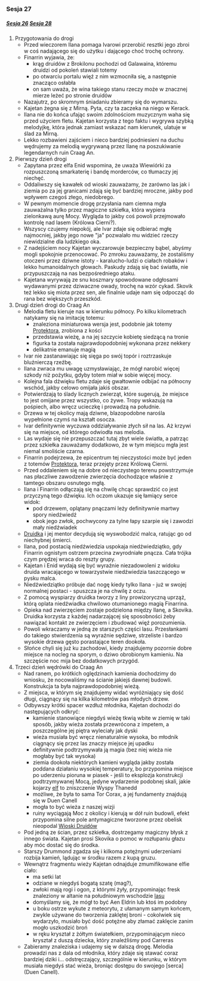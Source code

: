 ### Sesja 27
##### [Sesja 26](#sesja-026) [Sesja 28](#sesja-028)
1. Przygotowania do drogi
    - Przed wieczorem Ilana pomaga Ivarowi przerobić resztki jego zbroi w coś nadającego się do użytku i dającego choć trochę ochrony.
    - Finarrin wyjawia, że:
        - krąg druidów z Brokilonu pochodzi od Galawaina, któremu druidzi od pokoleń stawiali totemy
        - po otwarciu portalu więź z nim wzmocniła się, a następnie znacząco osłabła
        - on sam uważa, że wina takiego stanu rzeczy może w znacznej mierze leżeć po stronie druidów
    - Nazajutrz, po skromnym śniadaniu zbieramy się do wymarszu.
    - Kajetan żegna się z Mirną. Pyta, czy ta zaczeka na niego w Kerack.
    - Ilana nie do końca ufając swoim zdolnościom muzycznym waha się przed użyciem fletu. Kajetan korzysta z tego faktu i wygrywa szybką melodyjkę, która jednak zamiast wskazać nam kierunek, ulatuje w ślad za Mirną.
    - Lekko rozbawieni zajściem i nieco bardziej podniesieni na duchu wędrujemy za melodią wygrywaną przez Ilanę na poszukiwanie legendarnych ruin Craag An.
2. Pierwszy dzień drogi
    - Zapytana przez elfa Enid wspomina, że uważa Wiewiórki za rozpuszczoną smarkaterię i bandę morderców, co tłumaczy jej niechęć.
    - Oddaliwszy się kawałek od wioski zauważamy, że zarówno las jak i ziemia po za jej granicami zdają się być bardziej mroczne, jakby pod wpływem czegoś złego, niedobrego.
    - W pewnym momencie drogę przysłania nam ciemna mgła zauważalna tylko przez magiczne szkiełka, która wypiera zielonkawą aurę Mocy. Wygląda to jakby coś powoli przejmowało kontrolę nad lasem (Królowa Cierni?).
    - Wszyscy czujemy niepokój, ale Ivar zdaje się odbierać mgłę najmocniej, jakby jego nowe "ja" pozwalało mu widzieć rzeczy niewidzialne dla ludzkiego oka.
    - Z nadejściem nocy Kajetan wyczarowuje bezpieczny bąbel, abyśmy mogli spokojnie przenocować. Po zmroku zauważamy, że zostaliśmy otoczeni przez dziwne istoty - karalucho-ludzi o ciałach robaków i lekko humanoidalnych głowach. Paskudy zdają się bać światła, nie przypuszczają na nas bezpośredniego ataku.
    - Kajetana wyrywają ze snu koszmary spowodowane odgłosami wydawanymi przez dziwaczne owady, trochę na wzór cykad. Skovik też lekko się miota przez sen, ale finalnie udaje nam się odpocząć do rana bez większych przeszkód.
3. Drugi dzień drogi do Craag An
    - Melodia fletu kieruje nas w kierunku północy. Po kilku kilometrach natykamy się na imitację totemu:
        - znaleziona miniaturowa wersja jest, podobnie jak totemy [Protektora](Bizoktor), zrobiona z kości
        - przedstawia wieżę, a na jej szczycie kobietę siedzącą na tronie
        - figurka ta została najprawdopodobniej wykonana przez nekkery
        - delikatnie emanuje magią
    - Ivar nie zastanawiając się sięga po swój topór i roztrzaskuje bluźnierczą rzeźbę.
    - Ilana zwraca mu uwagę uzmysławiając, że mógł narobić więcej szkody niż pożytku, gdyby totem miał w sobie więcej mocy.
    - Kolejna fala dźwięku fletu zdaje się gwałtownie odbijać na północny wschód, jakby celowo omijała jakiś obszar. 
    - Potwierdzają to ślady licznych zwierząt, które sugerują, że miejsce to jest omijane przez wszystko, co żywe. Tropy wskazują na pośpiech, albo wręcz ucieczkę i prowadzą na południe.
    - Drzewa w tej okolicy mają dziwne, blazopodobne narośla wypełnione czymś na kształt osocza.
    - Ivar definitywnie wyczuwa oddziaływanie złych sił na las. Aż krzywi się na miejsce, od którego odwiodła nas melodia.
    - Las wydaje się nie przepuszczać tutaj zbyt wiele światła, a patrząc przez szkiełka zauważamy dodatkowo, że w tym miejscu mgła jest niemal smoliście czarna.
    - Finarrin podejrzewa, że epicentrum tej nieczystości może być jeden z totemów [Protektora](Bizoktor), teraz przejęty przez Królową Cierni.
    - Przed oddaleniem się na dobre od nieczystego terenu powstrzymuje nas płaczliwe zawodzenie zwierzęcia dochodzące właśnie z tamtego obszaru osnutego mgłą.
    - Ilana i Finarrin odłączają się na chwilę chcąc sprawdzić co jest przyczyną tego dźwięku. Ich oczom ukazuje się łamiący serce widok:
        - pod drzewem, oplątany pnączami leży definitywnie martwy spory niedźwiedź
        - obok jego zwłok, pochwycony za tylne łapy szarpie się i zawodzi mały niedźwiadek
    - [Druidka](Ilana) i jej mentor decydują się wyswobodzić malca, ratując go od niechybnej śmierci.
    - Ilana, pod postacią niedźwiedzia uspokaja niedźwiedziątko, gdy Finarrin ognistym ostrzem przecina zwyrodniałe pnącza. Cała trójka czym prędzej wraca do reszty grupy.
    - Kajetan i Enid wydają się być wyraźnie niezadowoleni z widoku druida wracającego w towarzystwie niedźwiedzia taszczącego w pysku malca.
    - Niedźwiedziątko próbuje dać nogę kiedy tylko Ilana - już w swojej normalnej postaci - spuszcza je na chwilę z oczu.
    - Z pomocą wyspiarzy druidka tworzy z liny prowizoryczną uprząż, którą oplata niedźwiadka chwilowo otumanionego magią Finarrina.
    - Opieka nad zwierzęciem zostaje podzielona między Ilanę, a Skovika. Druidka korzysta z każdej nadarzającej się sposobności żeby nawiązać kontakt ze zwierzęciem i zbudować więź porozumienia.
    - Powoli wkraczamy w jedną ze starszych części lasu. Przesłankami do takiego stwierdzenia są wyraźnie sędziwe, strzeliste i bardzo wysokie drzewa gęsto porastające teren dookoła.
    - Słońce chyli się już ku zachodowi, kiedy znajdujemy pozornie dobre miejsce na nocleg na sporym, o dziwo obrobionym kamieniu. Na szczęście noc mija bez dodatkowych przygód.
4. Trzeci dzień wędrówki do Craag An
    - Nad ranem, po krótkich oględzinach kamienia dochodzimy do wniosku, że nocowaliśmy na ścianie jakiejś dawnej budowli. Konstrukcja ta była najprawdopodobniej wieżą.
    - Z miejsca, w którym się znajdujemy widać wyróżniający się dość długi, ciągnący się na kilka kilometrów pas młodych drzew.
    - Odbywszy krótki spacer wzdłuż młodnika, Kajetan dochodzi do następujących odkryć:
        - kamienie stanowiące niegdyś wieżę tkwią wbite w ziemię w taki sposób, jakby wieża została przewrócona z impetem, a poszczególne jej piętra wyleciały jak dyski
        - wieża musiała być wręcz nienaturalnie wysoka, bo młodnik ciągnący się przez las znaczy miejsce jej upadku
        - definitywnie podtrzymywała ją magia (bez niej wieża nie mogłaby być tak wysoka)
        - ziemia dookoła niektórych kamieni wygląda jakby została poddana działaniu wysokiej temperatury, bo przypomina miejsce po uderzeniu pioruna w piasek - jeśli to eksplozja konstrukcji podtrzymywanej Mocą, jedyne wydarzenie podobnej skali, jakie kojarzy [elf](Kajetan) to zniszczenie Wyspy Thanedd
        - możliwe, że była to sama Tor Corax, a jej fundamenty znajdują się w Duen Canell
        - mogła to być wieża z naszej wizji
        - ruiny wyciągają Moc z okolicy i kierują w dół ruin budowli, efekt przypomina silne pole antymagiczne tworzone przez obelisk nieopodal [Wioski Druidów](Wioska)
    - Pod jedną ze ścian, przez szkiełka, dostrzegamy magiczny błysk z innego świata. Kajetan prosi Skovika o pomoc w rozłupaniu głazu aby móc dostać się do środka.
    - Starszy Drummond zgadza się i kilkoma potężnymi uderzeniami rozbija kamień, lądując w środku razem z kupą gruzu.
    - Wewnątrz fragmentu wieży Kajetan odnajduje zmumifikowane elfie ciało:
        - ma setki lat
        - odziane w niegdyś bogatą szatę (mag?),
        - zwłoki mają rogi i ogon, z którymi żyły, przypominając fresk znaleziony w altanie na południowym wschodzie [lasu](Brokilon)
        - domyślamy się, że mógł to być Aen Eldrin lub ktoś im podobny
        - u boku ostrze wykute z meteorytu, z ułamanym samym końcem, zwykle używane do tworzenia zaklętej broni - cokolwiek się wydarzyło, musiało być dość potężne aby złamać zaklęcie zanim mogło uszkodzić broń
        - w ręku kryształ z żółtym światełkiem, przypominającym nieco kryształ z duszą dziecka, który znaleźliśmy pod Carreras
    - Zabieramy znaleziska i udajemy się w dalszą drogę. Melodia prowadzi nas z dala od młodnika, który zdaje się stawać coraz bardziej dziki i... odstręczający, szczególnie w kierunku, w którym musiała niegdyś stać wieża, broniąc dostępu do swojego [serca](Duen Canell).